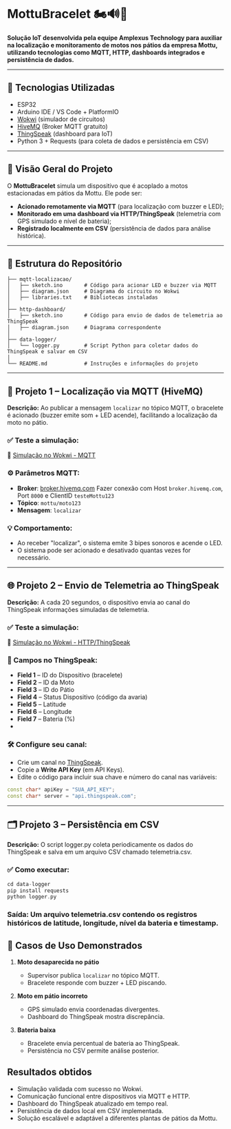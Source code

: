 # MottuBracelet 🏍️🔊📡

**Solução IoT desenvolvida pela equipe Amplexus Technology para auxiliar na localização e monitoramento de motos nos pátios da empresa Mottu, utilizando tecnologias como MQTT, HTTP, dashboards integrados e persistência de dados.**

---

## 🔧 Tecnologias Utilizadas

- ESP32
- Arduino IDE / VS Code + PlatformIO
- [Wokwi](https://wokwi.com/) (simulador de circuitos)
- [HiveMQ](https://www.hivemq.com/) (Broker MQTT gratuito)
- [ThingSpeak](https://thingspeak.com/) (dashboard para IoT)
- Python 3 + Requests (para coleta de dados e persistência em CSV)

---

## 🧠 Visão Geral do Projeto

O **MottuBracelet** simula um dispositivo que é acoplado a motos estacionadas em pátios da Mottu. Ele pode ser:

- **Acionado remotamente via MQTT** (para localização com buzzer e LED);
- **Monitorado em uma dashboard via HTTP/ThingSpeak** (telemetria com GPS simulado e nível de bateria);
- **Registrado localmente em CSV** (persistência de dados para análise histórica).

---

## 📁 Estrutura do Repositório

```text
├── mqtt-localizacao/
│   ├── sketch.ino       # Código para acionar LED e buzzer via MQTT
│   ├── diagram.json     # Diagrama do circuito no Wokwi
│   ├── libraries.txt    # Bibliotecas instaladas
│
├── http-dashboard/
│   ├── sketch.ino       # Código para envio de dados de telemetria ao ThingSpeak
│   ├── diagram.json     # Diagrama correspondente
│
├── data-logger/
│   └── logger.py        # Script Python para coletar dados do ThingSpeak e salvar em CSV
│
└── README.md            # Instruções e informações do projeto
```

---

## 🔌 Projeto 1 – Localização via MQTT (HiveMQ)

**Descrição:** Ao publicar a mensagem `localizar` no tópico MQTT, o bracelete é acionado (buzzer emite som + LED acende), facilitando a localização da moto no pátio.

### ✅ Teste a simulação:
🔗 [Simulação no Wokwi - MQTT](https://wokwi.com/projects/431504374736820225)

### ⚙️ Parâmetros MQTT:
- **Broker**: [broker.hivemq.com](https://www.hivemq.com/demos/websocket-client/)
  Fazer conexão com Host `broker.hivemq.com`, Port `8000` e ClientID `testeMottu123`
- **Tópico**: `mottu/moto123`
- **Mensagem**: `localizar`

### 💡 Comportamento:
- Ao receber "localizar", o sistema emite 3 bipes sonoros e acende o LED.
- O sistema pode ser acionado e desativado quantas vezes for necessário.

---

## 🌐 Projeto 2 – Envio de Telemetria ao ThingSpeak

**Descrição:** A cada 20 segundos, o dispositivo envia ao canal do ThingSpeak informações simuladas de telemetria.

### ✅ Teste a simulação:
🔗 [Simulação no Wokwi - HTTP/ThingSpeak](https://wokwi.com/projects/443436161135181825)

### 🧾 Campos no ThingSpeak:
- **Field 1** – ID do Dispositivo (bracelete)
- **Field 2** – ID da Moto
- **Field 3** – ID do Pátio
- **Field 4** – Status Dispositivo (código da avaria)
- **Field 5** – Latitude
- **Field 6** – Longitude
- **Field 7** – Bateria (%)
- 
### 🛠️ Configure seu canal:
- Crie um canal no [ThingSpeak](https://thingspeak.mathworks.com/).
- Copie a **Write API Key** (em API Keys).
- Edite o código para incluir sua chave e número do canal nas variáveis:
```cpp
const char* apiKey = "SUA_API_KEY";
const char* server = "api.thingspeak.com";
```

---

## 🗂 Projeto 3 – Persistência em CSV

**Descrição:** O script logger.py coleta periodicamente os dados do ThingSpeak e salva em um arquivo CSV chamado telemetria.csv.

### ✅ Como executar:
```cpp
cd data-logger
pip install requests
python logger.py
```

### Saída: Um arquivo telemetria.csv contendo os registros históricos de latitude, longitude, nível da bateria e timestamp.

## 📌 Casos de Uso Demonstrados

1. **Moto desaparecida no pátio**  
   - Supervisor publica `localizar` no tópico MQTT.  
   - Bracelete responde com buzzer + LED piscando.  

2. **Moto em pátio incorreto**  
   - GPS simulado envia coordenadas divergentes.  
   - Dashboard do ThingSpeak mostra discrepância.  

3. **Bateria baixa**  
   - Bracelete envia percentual de bateria ao ThingSpeak.  
   - Persistência no CSV permite análise posterior.

## Resultados obtidos

- Simulação validada com sucesso no Wokwi.
- Comunicação funcional entre dispositivos via MQTT e HTTP.
- Dashboard do ThingSpeak atualizado em tempo real.
- Persistência de dados local em CSV implementada.
- Solução escalável e adaptável a diferentes plantas de pátios da Mottu.
